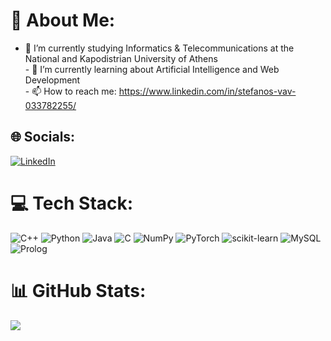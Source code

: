# 💫 About Me:
- 🔭 I’m currently studying Informatics & Telecommunications at the National and Kapodistrian University of Athens<br>- 🌱 I’m currently learning about Artificial Intelligence and Web Development<br>- 📫 How to reach me: https://www.linkedin.com/in/stefanos-vav-033782255/


## 🌐 Socials:
[![LinkedIn](https://img.shields.io/badge/LinkedIn-%230077B5.svg?logo=linkedin&logoColor=white)](https://linkedin.com/in/stefanos-vav-033782255/) 

# 💻 Tech Stack:
![C++](https://img.shields.io/badge/c++-%2300599C.svg?style=for-the-badge&logo=c%2B%2B&logoColor=white) ![Python](https://img.shields.io/badge/python-3670A0?style=for-the-badge&logo=python&logoColor=ffdd54) ![Java](https://img.shields.io/badge/java-%23ED8B00.svg?style=for-the-badge&logo=java&logoColor=white) ![C](https://img.shields.io/badge/c-%2300599C.svg?style=for-the-badge&logo=c&logoColor=white) ![NumPy](https://img.shields.io/badge/numpy-%23013243.svg?style=for-the-badge&logo=numpy&logoColor=white) ![PyTorch](https://img.shields.io/badge/PyTorch-%23EE4C2C.svg?style=for-the-badge&logo=PyTorch&logoColor=white) ![scikit-learn](https://img.shields.io/badge/scikit--learn-%23F7931E.svg?style=for-the-badge&logo=scikit-learn&logoColor=white) ![MySQL](https://shields.io/badge/MySQL-lightgrey?logo=mysql&style=plastic&logoColor=white&labelColor=blue) ![Prolog](https://img.shields.io/badge/prolog-BDB76B.svg?style=for-the-badge&logo=prolog&logoColor=white) 
# 📊 GitHub Stats:
![](https://github-readme-stats.vercel.app/api/top-langs/?username=StefanosVav&theme=shades-of-purple&hide_border=false&include_all_commits=false&count_private=false&layout=compact)
